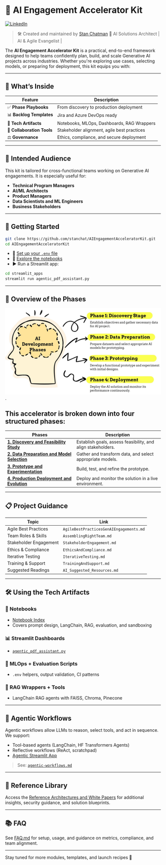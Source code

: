 # 🧠 AI Engagement Accelerator Kit

[![LinkedIn](https://img.shields.io/badge/LinkedIn-Stan%20Chatman-blue?logo=linkedin)](https://www.linkedin.com/in/stanchatman)

> 🛠️ Created and maintained by [Stan Chatman](https://www.linkedin.com/in/stanchatman)
> 💼 AI Solutions Architect | AI & Agile Evangelist |

The **AI Engagement Accelerator Kit** is a practical, end-to-end framework designed to help teams confidently plan, build, and scale Generative AI projects across industries. Whether you're exploring use cases, selecting models, or preparing for deployment, this kit equips you with:

---

## 🧭 What’s Inside

| Feature | Description |
|--------|-------------|
| ✅ **Phase Playbooks** | From discovery to production deployment |
| 📊 **Backlog Templates** | Jira and Azure DevOps ready |
| 🔧 **Tech Artifacts** | Notebooks, MLOps, Dashboards, RAG Wrappers |
| 🤝 **Collaboration Tools** | Stakeholder alignment, agile best practices |
| ⚖️ **Governance** | Ethics, compliance, and secure deployment |

---

## 🎯 Intended Audience

This kit is tailored for cross-functional teams working on Generative AI engagements. It is especially useful for:

- **Technical Program Managers**
- **AI/ML Architects**
- **Product Managers**
- **Data Scientists and ML Engineers**
- **Business Stakeholders**

---

## 🚦 Getting Started

```bash
git clone https://github.com/stanchat/AIEngagementAcceleratorKit.git
cd AIEngagementAcceleratorKit
```

- 🔐 [Set up your `.env` file](setup-env-guide.md)
- 📓 [Explore the notebooks](notebook-index.md)
- ▶️ Run a Streamlit app:
```bash
cd streamlit_apps
streamlit run agentic_pdf_assistant.py
```

---

## 🧭 Overview of the Phases

![ Alt Text](/images/allphases-deepthought1.jpg).

## This accelerator is broken down into four structured phases:


| **Phases**                                               | **Description**                                              |
| ---------------------------------------------------------- | -------------------------------------------------------------- |
| [**1. Discovery and Feasibility Study**](Phase1.md)      | Establish goals, assess feasibility, and align stakeholders. |
| [**2. Data Preparation and Model Selection**](Phase2.md) | Gather and transform data, and select appropriate models.    |
| [**3. Prototype and Experimentation**](Phase3.md)        | Build, test, and refine the prototype.                       |
| [**4. Production Deployment and Evolution**](Phase4.md)  | Deploy and monitor the solution in a live environment.       |

---

## 📋 Project Guidance

| Topic | Link |
|--------|------|
| Agile Best Practices | `AgileBestPracticesGenAIEngagements.md` |
| Team Roles & Skills | `AssemblingRightTeam.md` |
| Stakeholder Engagement | `StakeholderEngagement.md` |
| Ethics & Compliance | `EthicsAndCompliance.md` |
| Iterative Testing | `IterativeTesting.md` |
| Training & Support | `TrainingAndSupport.md` |
| Suggested Readings | `AI_Suggested_Resources.md` |

---

## 🛠️ Using the Tech Artifacts

### 📓 Notebooks
- [Notebook Index](notebook-index.md)
- Covers prompt design, LangChain, RAG, evaluation, and sandboxing

### 📊 Streamlit Dashboards
- [`agentic_pdf_assistant.py`](streamlit_apps/agentic_pdf_assistant.py)

### 🧪 MLOps + Evaluation Scripts
- `.env` helpers, output validation, CI patterns

### 🤖 RAG Wrappers + Tools
- LangChain RAG agents with FAISS, Chroma, Pinecone

---

## 🧠 Agentic Workflows

Agentic workflows allow LLMs to reason, select tools, and act in sequence. We support:
- Tool-based agents (LangChain, HF Transformers Agents)
- Reflective workflows (ReAct, scratchpad)
- [Agentic Streamlit App](streamlit_apps/agentic_pdf_assistant.py)

> See: [`agentic-workflows.md`](agentic-workflows.md)

---

## 📘 Reference Library

Access the [Reference Architectures and White Papers](./Reference%20Architectures%20and%20White%20Papers) for additional insights, security guidance, and solution blueprints.

---

## 📚 FAQ

See [FAQ.md](FAQ.md) for setup, usage, and guidance on metrics, compliance, and team alignment.

---

Stay tuned for more modules, templates, and launch recipes 🚀
